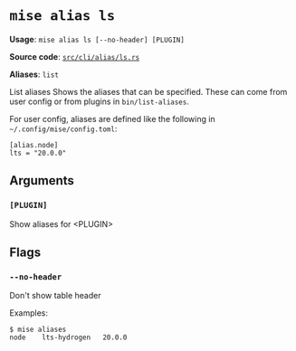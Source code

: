# `mise alias ls`

**Usage**: `mise alias ls [--no-header] [PLUGIN]`

**Source code**: [`src/cli/alias/ls.rs`](https://github.com/jdx/mise/blob/main/src/cli/alias/ls.rs)

**Aliases**: `list`

List aliases
Shows the aliases that can be specified.
These can come from user config or from plugins in `bin/list-aliases`.

For user config, aliases are defined like the following in `~/.config/mise/config.toml`:

    [alias.node]
    lts = "20.0.0"

## Arguments

### `[PLUGIN]`

Show aliases for &lt;PLUGIN>

## Flags

### `--no-header`

Don't show table header

Examples:

    $ mise aliases
    node    lts-hydrogen   20.0.0
